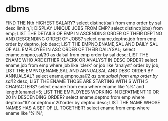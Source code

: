 # dbms
FIND THE Nth HIGHEST SALARY?
select distinct(sal) from emp order by sal desc limit n,1;
DISPLAY UNIQUE JOBS FROM EMP?
select distinct(jobs) from emp;
LIST THE DETAILS OF EMP IN ASCENDING ORDER OF THEIR DEPTNO AND DESCENDING ORDER OF JOBS?
select ename,deptno,job from emp order by  deptno, job desc;
LIST THE EMPNO,ENAME,SAL AND DAILY SAL OF ALL EMPLOYEE IN ASC ORDER OF THEIR DAILYSAL;
select ename,empno,sal/30 as dalsal from emp order by sal desc;
LIST THE ENAME WHO ARE EITHER CLAERK OR ANALYST IN DESC ORDER?
select ename,job from emp where job like 'clerk' or job like 'analyst' order by job;
LIST THE EMPNO,ENAME,SAL AND ANNUALSAL AND DESC ORDER BY ANNUALSAL?
select ename,empno,sal*12 as annualsal from emp order by sal*12 desc;
LIST THE ENAME THOSE ARE STARTING WITH S WITH 5 CHARACTERS?
select ename from emp where ename like 's%' and length(ename)=5;
LIST THE EMPLOYEES WORKING IN DEPATMENT 10 OR 20 IN DESCENDING ORDER?
select ename,deptno from emp where deptno='10' or deptno='20'order by deptno desc;
LIST THE NAME WHOSE NAMES HAS A SET OF LL TOGETHER?
select ename from emp where ename like '%ll%';
